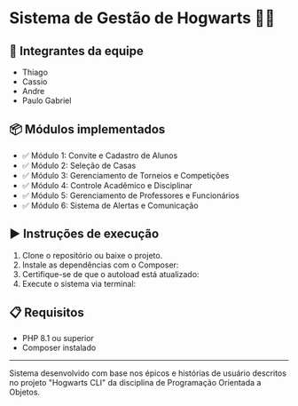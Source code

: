 # Sistema de Gestão de Hogwarts 🧙‍♂️

## 👥 Integrantes da equipe
- Thiago
- Cassio
- Andre
- Paulo Gabriel

## 📦 Módulos implementados

- ✅ Módulo 1: Convite e Cadastro de Alunos
- ✅ Módulo 2: Seleção de Casas
- ✅ Módulo 3: Gerenciamento de Torneios e Competições
- ✅ Módulo 4: Controle Acadêmico e Disciplinar
- ✅ Módulo 5: Gerenciamento de Professores e Funcionários
- ✅ Módulo 6: Sistema de Alertas e Comunicação

## ▶️ Instruções de execução

1. Clone o repositório ou baixe o projeto.
2. Instale as dependências com o Composer:
3. Certifique-se de que o autoload está atualizado:
4. Execute o sistema via terminal:


## 📋 Requisitos

- PHP 8.1 ou superior
- Composer instalado

---

Sistema desenvolvido com base nos épicos e histórias de usuário descritos no projeto "Hogwarts CLI" da disciplina de Programação Orientada a Objetos.
